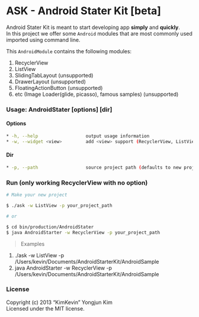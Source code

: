 ASK - Android Stater Kit [beta]
=====

Android Stater Kit is meant to start developing app **simply** and **quickly**.  
In this project we offer some `Android` modules that are most commonly used imported using command line.

This `AndroidModule` contains the following modules:

1. RecyclerView
2. ListView
3. SlidingTabLayout (unsupported)
4. DrawerLayout (unsupported)
5. FloatingActionButton (unsupported)
6. etc (Image Loader(glide, picasso), famous samples) (unsupported)

### Usage: AndroidStater [options] [dir]

#### Options

```bash
* -h, --help                  output usage information
* -w, --widget <view>         add <view> support (RecyclerView, ListView) (defaults to RecyclerView)
```

#### Dir

```bash
* -p, --path                  source project path (defaults to new project)
```

### Run (only working RecyclerView with no option)

```bash
# Make your new project

$ ./ask -w ListView -p your_project_path 

# or

$ cd bin/production/AndroidStater
$ java AndroidStarter -w RecyclerView -p your_project_path 
```

> Examples  
1. ./ask -w ListView -p /Users/kevin/Documents/AndroidStarterKit/AndroidSample 
2. java AndroidStarter -w RecyclerView -p /Users/kevin/Documents/AndroidStarterKit/AndroidSample 

### License

Copyright (c) 2013 “KimKevin” Yongjun Kim  
Licensed under the MIT license.
